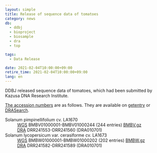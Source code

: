 ```yaml
---
layout: simple
title: Release of sequence data of tomatoes
category: news
db:
  - ddbj
  - bioproject
  - biosample
  - dra
  - top

tags:
  - Data Release

date: 2021-02-04T10:00:00+09:00
retire_time: 2021-02-04T10:00:00+09:00
lang: en
---
```


DDBJ released sequence data of tomatoes, which had been submitted by Kazusa DNA Research Institute.

[The accession numbers](/acc_def-e.html) are as follows.
They are available on [getentry](http://getentry.ddbj.nig.ac.jp/top-e.html) or [DRASearch](/DRASearch/).

<dl>
<dt><span class="italic">Solanum pimpinellifolium</span> cv. LA1670</dt>
<dd><a href="/ddbj/wgs-e.html">WGS</a> BMBV01000001-BMBV01000244 (244 entries) <a href="https://ddbj.nig.ac.jp/public/ddbj_database/wgs/BM/BMBV.gz">BMBV.gz</a></dd>
<dd><a href="/dra/index-e.html">DRA</a> DRR241553-DRR241560 (DRA010701) </dd>
<dt><span class="italic">Solanum lycopersicum</span> var. <span class="italic">cerasiforme</span> cv. LA1673</span>
<dd><a href="/ddbj/wgs-e.html">WGS</a> BMBW01000001-BMBW01000202 (202 entries) <a href="https://ddbj.nig.ac.jp/public/ddbj_database/wgs/BM/BMBW.gz">BMBW.gz</a></dd>
<dd><a href="/dra/index-e.html">DRA</a> DRR241582-DRR241589 (DRA010701)</dd>
</dl>

